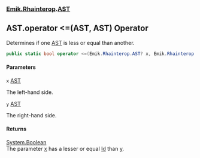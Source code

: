 ### [Emik.Rhainterop](Emik.Rhainterop.md 'Emik.Rhainterop').[AST](AST.md 'Emik.Rhainterop.AST')

## AST.operator <=(AST, AST) Operator

Determines if one [AST](AST.md 'Emik.Rhainterop.AST') is less or equal than another.

```csharp
public static bool operator <=(Emik.Rhainterop.AST? x, Emik.Rhainterop.AST? y);
```
#### Parameters

<a name='Emik.Rhainterop.AST.op_LessThanOrEqual(Emik.Rhainterop.AST,Emik.Rhainterop.AST).x'></a>

`x` [AST](AST.md 'Emik.Rhainterop.AST')

The left-hand side.

<a name='Emik.Rhainterop.AST.op_LessThanOrEqual(Emik.Rhainterop.AST,Emik.Rhainterop.AST).y'></a>

`y` [AST](AST.md 'Emik.Rhainterop.AST')

The right-hand side.

#### Returns
[System.Boolean](https://docs.microsoft.com/en-us/dotnet/api/System.Boolean 'System.Boolean')  
The parameter [x](AST.op_LessThanOrEqual(AST,AST).md#Emik.Rhainterop.AST.op_LessThanOrEqual(Emik.Rhainterop.AST,Emik.Rhainterop.AST).x 'Emik.Rhainterop.AST.op_LessThanOrEqual(Emik.Rhainterop.AST, Emik.Rhainterop.AST).x') has a lesser or equal [Id](AST.Id.md 'Emik.Rhainterop.AST.Id') than [y](AST.op_LessThanOrEqual(AST,AST).md#Emik.Rhainterop.AST.op_LessThanOrEqual(Emik.Rhainterop.AST,Emik.Rhainterop.AST).y 'Emik.Rhainterop.AST.op_LessThanOrEqual(Emik.Rhainterop.AST, Emik.Rhainterop.AST).y').